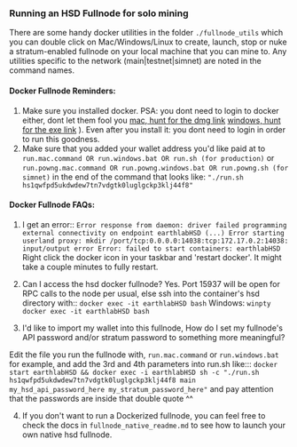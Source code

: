 <a id="runFullnode"></a>

### Running an HSD Fullnode for solo mining

There are some handy docker utilities in the folder `./fullnode_utils` which you can double click on Mac/Windows/Linux to create, launch, stop or nuke a stratum-enabled fullnode on your local machine that you can mine to. Any utilities specific to the network (main|testnet|simnet) are noted in the command names.

<a id="dockerReminders"></a>

#### Docker Fullnode Reminders:

1. Make sure you installed docker. PSA: you dont need to login to docker either, dont let them fool you [mac, hunt for the dmg link](https://docs.docker.com/docker-for-mac/release-notes/) [windows, hunt for the exe link](https://docs.docker.com/docker-for-windows/release-notes/) ). Even after you install it: you dont need to login in order to run this goodness.
2. Make sure that you added your wallet address you'd like paid at to `run.mac.command OR run.windows.bat OR run.sh (for production)` or `run.powng.mac.command OR run.powng.windows.bat OR run.powng.sh (for simnet)` in the end of the command that looks like: `"./run.sh hs1qwfpd5ukdwdew7tn7vdgtk0luglgckp3klj44f8"`

#### Docker Fullnode FAQs:

1. I get an error:: `Error response from daemon: driver failed programming external connectivity on endpoint earthlabHSD (...) Error starting userland proxy: mkdir /port/tcp:0.0.0.0:14038:tcp:172.17.0.2:14038: input/output error Error: failed to start containers: earthlabHSD`
   Right click the docker icon in your taskbar and 'restart docker'. It might take a couple minutes to fully restart.

2. Can I access the hsd docker fullnode?
   Yes. Port 15937 will be open for RPC calls to the node per usual, else ssh into the container's hsd directory with::
   `docker exec -it earthlabHSD bash`
   Windows:
   `winpty docker exec -it earthlabHSD bash`

3. I'd like to import my wallet into this fullnode, How do I set my fullnode's API password and/or stratum password to something more meaningful?

Edit the file you run the fullnode with, `run.mac.command` or `run.windows.bat` for example, and add the 3rd and 4th parameters into run.sh like:::
`docker start earthlabHSD && docker exec -i earthlabHSD sh -c "./run.sh hs1qwfpd5ukdwdew7tn7vdgtk0luglgckp3klj44f8 main my_hsd_api_password_here my_stratum_password_here"`
and pay attention that the passwords are inside that double quote ^^

4. If you don't want to run a Dockerized fullnode, you can feel free to check the docs in `fullnode_native_readme.md` to see how to launch your own native hsd fullnode.
